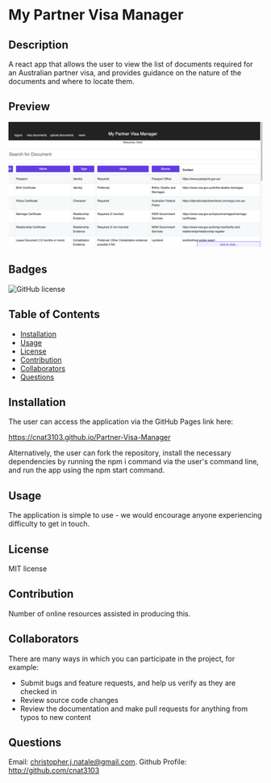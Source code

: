 # My Partner Visa Manager

## Description
A react app that allows the user to view the list of documents required for an Australian partner visa, and provides guidance on the nature of the documents and where to locate them.

## Preview
![Preview](MPVPreview.png)

## Badges
![GitHub license](https://img.shields.io/badge/license-MIT-blue.svg)

## Table of Contents
   * [Installation](#Installation)
   * [Usage](#Usage)
   * [License](#License)
   * [Contribution](#Contribution)
   * [Collaborators](#Collaborators)
   * [Questions](#Questions)

## Installation
The user can access the application via the GitHub Pages link here:

https://cnat3103.github.io/Partner-Visa-Manager

Alternatively, the user can fork the repository, install the necessary dependencies by running the npm i command via the user's command line, and run the app using the npm start command.

## Usage
The application is simple to use - we would encourage anyone experiencing difficulty to get in touch.

## License
MIT license

## Contribution
Number of online resources assisted in producing this.

## Collaborators
There are many ways in which you can participate in the project, for example:

- Submit bugs and feature requests, and help us verify as they are checked in
- Review source code changes
- Review the documentation and make pull requests for anything from typos to new content

## Questions
Email: christopher.j.natale@gmail.com.
Github Profile: http://github.com/cnat3103